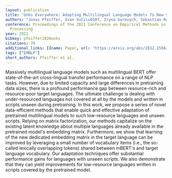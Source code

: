 ```yaml
---
layout: publication
title: 'Unks Everywhere: Adapting Multilingual Language Models To New Scripts'
authors: "Jonas Pfeiffer, Ivan Vuli\u0107, Iryna Gurevych, Sebastian Ruder"
conference: Proceedings of the 2021 Conference on Empirical Methods in Natural Language
  Processing
year: 2021
bibkey: pfeiffer2020unks
citations: 70
additional_links: [{name: Paper, url: 'https://arxiv.org/abs/2012.15562'}]
tags: ["EMNLP"]
short_authors: Pfeiffer et al.
---
```

Massively multilingual language models such as multilingual BERT offer
state-of-the-art cross-lingual transfer performance on a range of NLP tasks.
However, due to limited capacity and large differences in pretraining data
sizes, there is a profound performance gap between resource-rich and
resource-poor target languages. The ultimate challenge is dealing with
under-resourced languages not covered at all by the models and written in
scripts unseen during pretraining. In this work, we propose a series of novel
data-efficient methods that enable quick and effective adaptation of pretrained
multilingual models to such low-resource languages and unseen scripts. Relying
on matrix factorization, our methods capitalize on the existing latent
knowledge about multiple languages already available in the pretrained model's
embedding matrix. Furthermore, we show that learning of the new dedicated
embedding matrix in the target language can be improved by leveraging a small
number of vocabulary items (i.e., the so-called lexically overlapping tokens)
shared between mBERT's and target language vocabulary. Our adaptation
techniques offer substantial performance gains for languages with unseen
scripts. We also demonstrate that they can yield improvements for low-resource
languages written in scripts covered by the pretrained model.